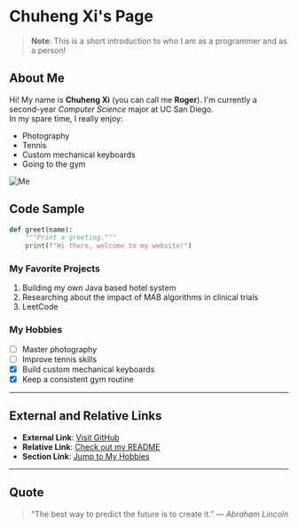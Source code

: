 # Chuheng Xi's Page

> **Note**: This is a short introduction to who I am as a programmer and as a person!

## About Me
Hi! My name is **Chuheng Xi** (you can call me **Roger**). I'm currently a second-year *Computer Science* major at UC San Diego.  
In my spare time, I really enjoy:
- Photography
- Tennis
- Custom mechanical keyboards
- Going to the gym

![Me](DSC02305.JPG)

## Code Sample
```python
def greet(name):
    """Print a greeting."""
    print(f"Hi there, welcome to my website!")
```

### My Favorite Projects 
1. Building my own Java based hotel system
2. Researching about the impact of MAB algorithms in clinical trials
3. LeetCode

### My Hobbies
- [ ] Master photography
- [ ] Improve tennis skills
- [x] Build custom mechanical keyboards
- [x] Keep a consistent gym routine

---

## External and Relative Links

- **External Link**: [Visit GitHub](https://github.com)
- **Relative Link**: [Check out my README](./README.md)
- **Section Link**: [Jump to My Hobbies](#my-hobbies)

---

## Quote
> “The best way to predict the future is to create it.” — *Abraham Lincoln*
